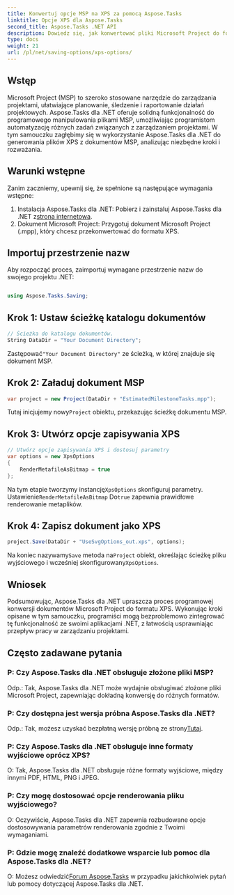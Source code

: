 ```yaml
---
title: Konwertuj opcje MSP na XPS za pomocą Aspose.Tasks
linktitle: Opcje XPS dla Aspose.Tasks
second_title: Aspose.Tasks .NET API
description: Dowiedz się, jak konwertować pliki Microsoft Project do formatu XPS przy użyciu Aspose.Tasks dla .NET. Łatwa integracja, solidna funkcjonalność.
type: docs
weight: 21
url: /pl/net/saving-options/xps-options/
---
```

## Wstęp
Microsoft Project (MSP) to szeroko stosowane narzędzie do zarządzania projektami, ułatwiające planowanie, śledzenie i raportowanie działań projektowych. Aspose.Tasks dla .NET oferuje solidną funkcjonalność do programowego manipulowania plikami MSP, umożliwiając programistom automatyzację różnych zadań związanych z zarządzaniem projektami. W tym samouczku zagłębimy się w wykorzystanie Aspose.Tasks dla .NET do generowania plików XPS z dokumentów MSP, analizując niezbędne kroki i rozważania.
## Warunki wstępne
Zanim zaczniemy, upewnij się, że spełnione są następujące wymagania wstępne:
1.  Instalacja Aspose.Tasks dla .NET: Pobierz i zainstaluj Aspose.Tasks dla .NET z[strona internetowa](https://releases.aspose.com/tasks/net/).
2. Dokument Microsoft Project: Przygotuj dokument Microsoft Project (.mpp), który chcesz przekonwertować do formatu XPS.

## Importuj przestrzenie nazw
Aby rozpocząć proces, zaimportuj wymagane przestrzenie nazw do swojego projektu .NET:
```csharp

using Aspose.Tasks.Saving;
```

## Krok 1: Ustaw ścieżkę katalogu dokumentów
```csharp
// Ścieżka do katalogu dokumentów.
String DataDir = "Your Document Directory";
```
 Zastępować`"Your Document Directory"` ze ścieżką, w której znajduje się dokument MSP.
## Krok 2: Załaduj dokument MSP
```csharp
var project = new Project(DataDir + "EstimatedMilestoneTasks.mpp");
```
 Tutaj inicjujemy nowy`Project` obiektu, przekazując ścieżkę dokumentu MSP.
## Krok 3: Utwórz opcje zapisywania XPS
```csharp
// Utwórz opcje zapisywania XPS i dostosuj parametry
var options = new XpsOptions
{
    RenderMetafileAsBitmap = true
};
```
 Na tym etapie tworzymy instancję`XpsOptions` skonfiguruj parametry. Ustawienie`RenderMetafileAsBitmap` Do`true` zapewnia prawidłowe renderowanie metaplików.
## Krok 4: Zapisz dokument jako XPS
```csharp
project.Save(DataDir + "UseSvgOptions_out.xps", options);
```
 Na koniec nazywamy`Save` metoda na`Project` obiekt, określając ścieżkę pliku wyjściowego i wcześniej skonfigurowany`XpsOptions`.

## Wniosek
Podsumowując, Aspose.Tasks dla .NET upraszcza proces programowej konwersji dokumentów Microsoft Project do formatu XPS. Wykonując kroki opisane w tym samouczku, programiści mogą bezproblemowo zintegrować tę funkcjonalność ze swoimi aplikacjami .NET, z łatwością usprawniając przepływ pracy w zarządzaniu projektami.
## Często zadawane pytania
### P: Czy Aspose.Tasks dla .NET obsługuje złożone pliki MSP?
Odp.: Tak, Aspose.Tasks dla .NET może wydajnie obsługiwać złożone pliki Microsoft Project, zapewniając dokładną konwersję do różnych formatów.
### P: Czy dostępna jest wersja próbna Aspose.Tasks dla .NET?
 Odp.: Tak, możesz uzyskać bezpłatną wersję próbną ze strony[Tutaj](https://releases.aspose.com/).
### P: Czy Aspose.Tasks dla .NET obsługuje inne formaty wyjściowe oprócz XPS?
O: Tak, Aspose.Tasks dla .NET obsługuje różne formaty wyjściowe, między innymi PDF, HTML, PNG i JPEG.
### P: Czy mogę dostosować opcje renderowania pliku wyjściowego?
O: Oczywiście, Aspose.Tasks dla .NET zapewnia rozbudowane opcje dostosowywania parametrów renderowania zgodnie z Twoimi wymaganiami.
### P: Gdzie mogę znaleźć dodatkowe wsparcie lub pomoc dla Aspose.Tasks dla .NET?
 O: Możesz odwiedzić[Forum Aspose.Tasks](https://forum.aspose.com/c/tasks/15) w przypadku jakichkolwiek pytań lub pomocy dotyczącej Aspose.Tasks dla .NET.